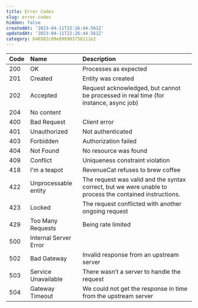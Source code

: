 ```yaml
---
title: Error Codes
slug: error-codes
hidden: false
createdAt: '2023-04-11T22:26:44.561Z'
updatedAt: '2023-04-11T22:26:44.561Z'
category: 646582c09e898903756111e2
---
```

| Code | Name                  | Description                                                                                             |
| :--- | :-------------------- | :------------------------------------------------------------------------------------------------------ |
| 200  | OK                    | Processes as expected                                                                                   |
| 201  | Created               | Entity was created                                                                                      |
| 202  | Accepted              | Request acknowledged, but cannot be processed in real time (for instance, async job)                    |
| 204  | No content            |                                                                                                         |
| 400  | Bad Request           | Client error                                                                                            |
| 401  | Unauthorized          | Not authenticated                                                                                       |
| 403  | Forbidden             | Authorization failed                                                                                    |
| 404  | Not Found             | No resource was found                                                                                   |
| 409  | Conflict              | Uniqueness constraint violation                                                                         |
| 418  | I'm a teapot          | RevenueCat refuses to brew coffee                                                                       |
| 422  | Unprocessable entity  | The request was valid and the syntax correct, but we were unable to process the contained instructions. |
| 423  | Locked                | The request conflicted with another ongoing request                                                     |
| 429  | Too Many Requests     | Being rate limited                                                                                      |
| 500  | Internal Server Error |                                                                                                         |
| 502  | Bad Gateway           | Invalid response from an upstream server                                                                |
| 503  | Service Unavailable   | There wasn’t a server to handle the request                                                             |
| 504  | Gateway Timeout       | We could not get the response in time from the upstream server                                          |